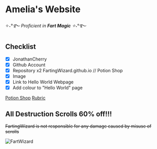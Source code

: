 # Amelia's Website

✧˖*°࿐ Proficient in ***Fart Magic*** ✧˖*°࿐
## Checklist
- [x] JonathanCherry
- [x] Github Account
- [x] Repository x2 FartingWizard.github.io // Potion Shop
- [x] Image
- [x] Link to Hello World Webpage
- [x] Add colour to "Hello World" page 

[Potion Shop](https://fartingwizard.github.io/Potions/)
[Rubric](https://fartingwizard.github.io/index.html/)

## **All Destruction Scrolls 60% off!!!**

~~FartingWizard is not responsible for any damage caused by misuse of scrolls~~

![FartWizard](https://th.bing.com/th/id/OIP.QXoVtNckddERgRipnurbSAHaIv?w=740&h=874&rs=1&pid=ImgDetMain)
